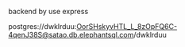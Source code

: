 backend by use express 


postgres://dwklrduu:OorSHskyvHTL_L_8zOpFQ6C-4qenJ38S@satao.db.elephantsql.com/dwklrduu